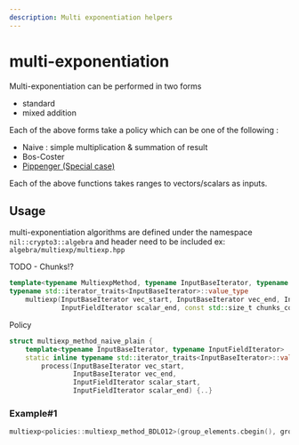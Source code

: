 ```yaml
---
description: Multi exponentiation helpers
---
```


# multi-exponentiation

Multi-exponentiation can be performed in two forms

* standard
* mixed addition

Each of the above forms take a policy which can be one of the following :&#x20;

* Naive : simple multiplication & summation of result
* Bos-Coster &#x20;
* [Pippenger (Special case)](https://eprint.iacr.org/2012/549.pdf)

Each of the above functions takes ranges to vectors/scalars as inputs.

## Usage

multi-exponentiation algorithms are defined under the namespace `nil::crypto3::algebra` and header need to be included ex: `algebra/multiexp/multiexp.hpp`

TODO - Chunks!?

```cpp
template<typename MultiexpMethod, typename InputBaseIterator, typename InputFieldIterator>
typename std::iterator_traits<InputBaseIterator>::value_type
	multiexp(InputBaseIterator vec_start, InputBaseIterator vec_end, InputFieldIterator scalar_start,
			 InputFieldIterator scalar_end, const std::size_t chunks_count)
```

Policy

```cpp
struct multiexp_method_naive_plain {
	template<typename InputBaseIterator, typename InputFieldIterator>
	static inline typename std::iterator_traits<InputBaseIterator>::value_type
		process(InputBaseIterator vec_start,
				InputBaseIterator vec_end,
				InputFieldIterator scalar_start,
				InputFieldIterator scalar_end) {..}
```

### Example#1

```cpp
multiexp<policies::multiexp_method_BDLO12>(group_elements.cbegin(), group_elements.cend(),scalars.cbegin(), scalars.cend(), 1)
```

